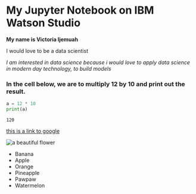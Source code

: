 # My Jupyter Notebook on IBM Watson Studio

**My name is Victoria Ijemuah**

I would love to  be a data scientist

_I am interested in data science because i would love to apply data science
in modern day technology, to build models_

### In the cell below, we are to multiply 12 by 10 and print out the result.


```python
a = 12 * 10
print(a)
```

    120
    

[this is a link to google](http://www.google.com)

![a beautiful flower](https://dr282zn36sxxg.cloudfront.net/datastreams/f-d%3A95e12282801a413841321c5f8c154b867ac1106bec4695fc5a32b782%2BIMAGE_THUMB_POSTCARD_TINY%2BIMAGE_THUMB_POSTCARD_TINY.1)


* Banana
* Apple
* Orange
* Pineapple
* Pawpaw
* Watermelon




```python

```
